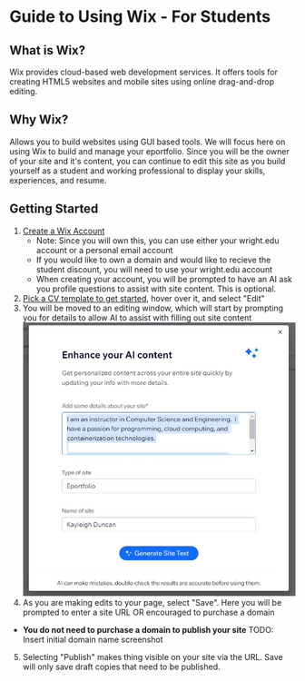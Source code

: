 # Guide to Using Wix - For Students

## What is Wix?

Wix provides cloud-based web development services. It offers tools for creating HTML5 websites and mobile sites using online drag-and-drop editing.

## Why Wix?

Allows you to build websites using GUI based tools.  We will focus here on using Wix to build and manage your eportfolio.  Since you will be the owner of your site and it's content, you can continue to edit this site as you build yourself as a student and working professional to display your skills, experiences, and resume.

## Getting Started

1. [Create a Wix Account](https://users.wix.com/signin/signup/password?view=sign-up&sendEmail=true&loginCompName=SignUp_H&referralInfo=SignUp_H&postSignUp=https%3A%2F%2Fwww.wix.com%2Fnew%2Fintro%2F&postLogin=https%3A%2F%2Fmanage.wix.com%2Faccount%2Froute&loginDialogContext=signup&originUrl=https%3A%2F%2Fwww.wix.com%2Fwebsite%2Ftemplates%2Fhtml%2Fportfolio-cv&forceRender=true)
   - Note: Since you will own this, you can use either your wright.edu account or a personal email account
   - If you would like to own a domain and would like to recieve the student discount, you will need to use your wright.edu account
   - When creating your account, you will be prompted to have an AI ask you profile questions to assist with site content.  This is optional.
2. [Pick a CV template to get started](https://www.wix.com/website/templates/html/portfolio-cv), hover over it, and select "Edit"
3. You will be moved to an editing window, which will start by prompting you for details to allow AI to assist with filling out site content
![AI CV Template](CV-Template-AIFields.JPG)
4. As you are making edits to your page, select "Save".  Here you will be prompted to enter a site URL OR encouraged to purchase a domain
  - **You do not need to purchase a domain to publish your site**
TODO: Insert initial domain name screenshot
5. Selecting "Publish" makes thing visible on your site via the URL.  Save will only save draft copies that need to be published.
